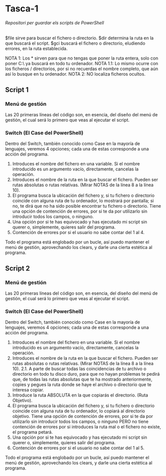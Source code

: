 # Tasca-1
###### Repositori per guardar els scripts de PowerShell

$file sirve para buscar el fichero o directorio. 
$dir determina la ruta en la que buscará el script.
$gci buscará el fichero o directorio, eludiendo errores, en la ruta establecida.

NOTA 1: Los * sirven para que no tengas que poner la ruta entera, solo con poner C:\ ya buscará en todo tu ordenador.
NOTA 1.1: Lo mismo ocurre con los ficheros / directorios, por si no recuerdas el nombre completo, que aún así lo busque en tu ordenador.
NOTA 2: NO localiza ficheros ocultos.

## Script 1

### Menú de gestión

Las 20 primeras líneas del código son, en esencia, del diseño del menú de gestión, el cual será lo primero que veas al ejecutar el script.

### Switch (El Case del PowerShell)

Dentro del Switch, también conocido como Case en la mayoría de lenguajes, veremos 4 opciones; cada una de estas corresponde a una acción del programa.
1. Introduces el nombre del fichero en una variable. Si el nombre introducido es un argumento vacío, directamente, cancelas la operación.
2. Introduces el nombre de la ruta en la que buscar el fichero. Pueden ser rutas absolutas o rutas relativas. (Mirar NOTAS de la línea 8 a la línea 10).
3. El programa busca la ubicación del fichero y, si tu fichero o directorio coincide con alguna ruta de tu ordenador, lo mostrará por pantalla; si no, te dirá que no ha sido posible encontrar tu fichero o directorio. Tiene una opción de contención de errores, por si te da por utilizarlo sin introducir todos los campos, o ninguno.
4. Una opción por si te has equivocado y has ejecutado mi script sin querer o, simplemente, quieres salir del programa.
5. Contención de errores por si el usuario no sabe contar del 1 al 4.

Todo el programa está englobado por un bucle, así puedo mantener el menú de gestión, aprovechando los clears, y darle una cierta estética al programa.

## Script 2

### Menú de gestión

Las 20 primeras líneas del código son, en esencia, del diseño del menú de gestión, el cual será lo primero que veas al ejecutar el script.

### Switch (El Case del PowerShell)

Dentro del Switch, también conocido como Case en la mayoría de lenguajes, veremos 4 opciones; cada una de estas corresponde a una acción del programa.
1. Introduces el nombre del fichero en una variable. Si el nombre introducido es un argumento vacío, directamente, cancelas la operación.
2. Introduces el nombre de la ruta en la que buscar el fichero. Pueden ser rutas absolutas o rutas relativas. (Mirar NOTAS de la línea 8 a la línea 10).
2.1. A parte de buscar todas las coincidencias de tu archivo o directorio en todo tu disco duro, para que no hayan problemas te pedirá que, de todas las rutas absolutas que te ha mostrado anteriormente, copies y pegues la ruta donde se haye el archivo o directorio que te interesa copiar.
3. Introduce la ruta ABSOLUTA en la que copiarás el directorio. (Ruta Objetivo).
4. El programa busca la ubicación del fichero y, si tu fichero o directorio coincide con alguna ruta de tu ordenador, lo copiará al directorio objetivo. Tiene una opción de contención de errores, por si te da por utilizarlo sin introducir todos los campos, o ninguno PERO no tiene contención de errores por si introduces la ruta mal o el fichero no existe, el programa petará.
5. Una opción por si te has equivocado y has ejecutado mi script sin querer o, simplemente, quieres salir del programa.
6. Contención de errores por si el usuario no sabe contar del 1 al 5.

Todo el programa está englobado por un bucle, así puedo mantener el menú de gestión, aprovechando los clears, y darle una cierta estética al programa.
